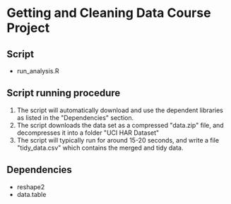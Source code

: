 # Getting and Cleaning Data Course Project

## Script
* run_analysis.R

## Script running procedure

1. The script will automatically download and use the dependent libraries as listed in the "Dependencies" section.
2. The script downloads the data set as a compressed "data.zip" file, and decompresses it into a folder "UCI HAR Dataset"
3. The script will typically run for around 15-20 seconds, and write a file "tidy_data.csv" which contains the merged and tidy data.

## Dependencies
* reshape2
* data.table